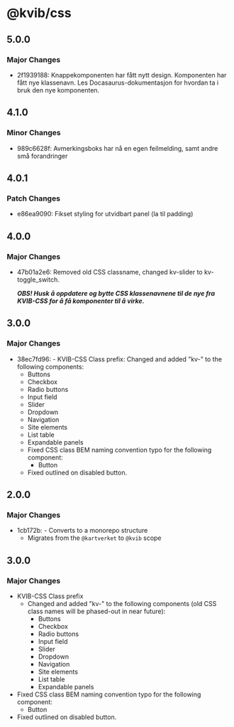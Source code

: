 # @kvib/css

## 5.0.0

### Major Changes

- 2f1939188: Knappekomponenten har fått nytt design. Komponenten har fått nye klassenavn. Les Docasaurus-dokumentasjon for hvordan ta i bruk den nye komponenten.

## 4.1.0

### Minor Changes

- 989c6628f: Avmerkingsboks har nå en egen feilmelding, samt andre små forandringer

## 4.0.1

### Patch Changes

- e86ea9090: Fikset styling for utvidbart panel (la til padding)

## 4.0.0

### Major Changes

- 47b01a2e6: Removed old CSS classname, changed kv-slider to kv-toggle_switch.

  _**OBS! Husk å oppdatere og bytte CSS klassenavnene til de nye fra KVIB-CSS for å få komponenter til å virke.**_

## 3.0.0

### Major Changes

- 38ec7fd96: - KVIB-CSS Class prefix: Changed and added "kv-" to the following components:
  - Buttons
  - Checkbox
  - Radio buttons
  - Input field
  - Slider
  - Dropdown
  - Navigation
  - Site elements
  - List table
  - Expandable panels
  - Fixed CSS class BEM naming convention typo for the following component:
    - Button
  - Fixed outlined on disabled button.

## 2.0.0

### Major Changes

- 1cb172b: - Converts to a monorepo structure
  - Migrates from the `@kartverket` to `@kvib` scope

## 3.0.0

### Major Changes

- KVIB-CSS Class prefix
  - Changed and added "kv-" to the following components (old CSS class names will be phased-out in near future):
    - Buttons
    - Checkbox
    - Radio buttons
    - Input field
    - Slider
    - Dropdown
    - Navigation
    - Site elements
    - List table
    - Expandable panels
- Fixed CSS class BEM naming convention typo for the following component:
  - Button
- Fixed outlined on disabled button.
